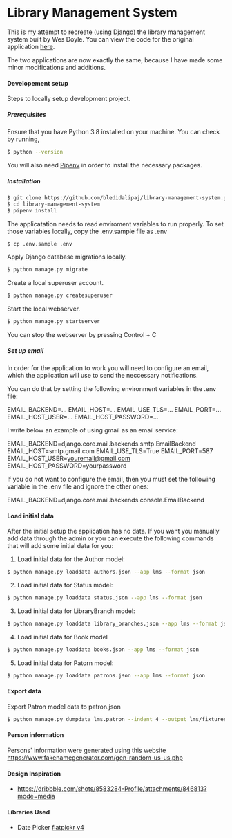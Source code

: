 # Library Management System

This is my attempt to recreate (using Django) the library management system built by Wes Doyle. You can view
the code for the original application [here](https://github.com/wesdoyle/library-management-system).

The two applications are now exactly the same, because I have made some minor modifications and
additions.

#### Developement setup

Steps to locally setup development project.

##### Prerequisites

Ensure that you have Python 3.8 installed on your machine. You can check by running,

```bash
$ python --version
```

You will also need [Pipenv](https://github.com/pypa/pipenv) in order to install the necessary packages.


##### Installation

```bash
$ git clone https://github.com/bledidalipaj/library-management-system.git
$ cd library-management-system
$ pipenv install 
```

The applicatation needs to read enviroment variables to run properly. To set those variables locally, 
copy the .env.sample file as .env

```bash
$ cp .env.sample .env
```

Apply Django database migrations locally.

```bash
$ python manage.py migrate
```

Create a local superuser account.

```bash
$ python manage.py createsuperuser
```

Start the local webserver.

```bash
$ python manage.py startserver
```

You can stop the webserver by pressing Control + C

##### Set up email

In order for the application to work you will need to configure an email, which the application will use
to send the neccessary notifications.

You can do that by setting the following environment variables in the .env file:

EMAIL_BACKEND=...
EMAIL_HOST=...
EMAIL_USE_TLS=...
EMAIL_PORT=...
EMAIL_HOST_USER=...
EMAIL_HOST_PASSWORD=...

I write below an example of using gmail as an email service:

EMAIL_BACKEND=django.core.mail.backends.smtp.EmailBackend
EMAIL_HOST=smtp.gmail.com
EMAIL_USE_TLS=True
EMAIL_PORT=587
EMAIL_HOST_USER=youremail@gmail.com
EMAIL_HOST_PASSWORD=yourpassword

If you do not want to configure the email, then you must set the following variable in the .env file and 
ignore the other ones:

EMAIL_BACKEND=django.core.mail.backends.console.EmailBackend

#### Load initial data

After the initial setup the application has no data. If you want you manually add data through the admin or
you can execute the following commands that will add some initial data for you:

1. Load initial data for the Author model:

```bash
$ python manage.py loaddata authors.json --app lms --format json
```

2. Load initial data for Status model:

```bash
$ python manage.py loaddata status.json --app lms --format json
```

3. Load initial data for LibraryBranch model:

```bash
$ python manage.py loaddata library_branches.json --app lms --format json
```

4. Load initial data for Book model

```bash
$ python manage.py loaddata books.json --app lms --format json
```

5. Load initial data for Patorn model:

```bash
$ python manage.py loaddata patrons.json --app lms --format json
```

#### Export data

Export Patron model data to patron.json

```bash
$ python manage.py dumpdata lms.patron --indent 4 --output lms/fixtures/patrons.json
```

#### Person information

Persons' information were generated using this website https://www.fakenamegenerator.com/gen-random-us-us.php

#### Design Inspiration

- https://dribbble.com/shots/8583284-Profile/attachments/846813?mode=media

#### Libraries Used

- Date Picker [flatpickr v4](https://flatpickr.js.org/)
